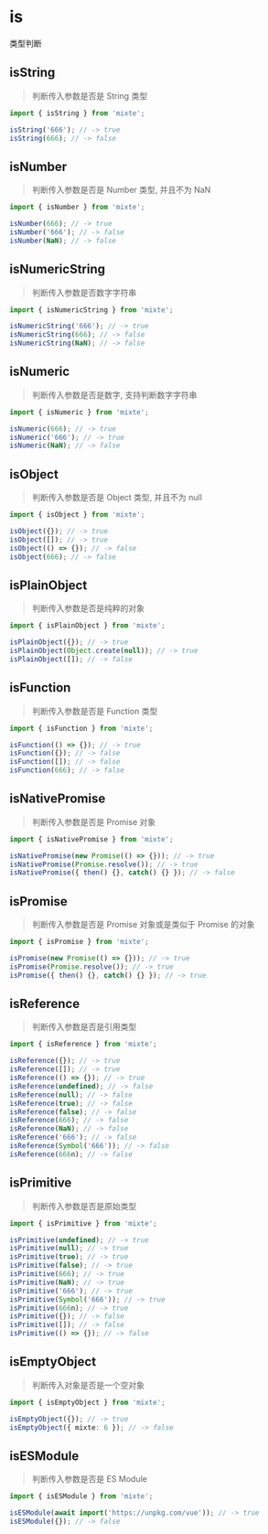 # is
类型判断

## isString

> 判断传入参数是否是 String 类型

```ts
import { isString } from 'mixte';

isString('666'); // -> true
isString(666); // -> false
```

## isNumber

> 判断传入参数是否是 Number 类型, 并且不为 NaN

```ts
import { isNumber } from 'mixte';

isNumber(666); // -> true
isNumber('666'); // -> false
isNumber(NaN); // -> false
```

## isNumericString

> 判断传入参数是否数字字符串

```ts
import { isNumericString } from 'mixte';

isNumericString('666'); // -> true
isNumericString(666); // -> false
isNumericString(NaN); // -> false
```

## isNumeric

> 判断传入参数是否是数字, 支持判断数字字符串

```ts
import { isNumeric } from 'mixte';

isNumeric(666); // -> true
isNumeric('666'); // -> true
isNumeric(NaN); // -> false
```

## isObject

> 判断传入参数是否是 Object 类型, 并且不为 null

```ts
import { isObject } from 'mixte';

isObject({}); // -> true
isObject([]); // -> true
isObject(() => {}); // -> false
isObject(666); // -> false
```

## isPlainObject

> 判断传入参数是否是纯粹的对象

```ts
import { isPlainObject } from 'mixte';

isPlainObject({}); // -> true
isPlainObject(Object.create(null)); // -> true
isPlainObject([]); // -> false
```

## isFunction

> 判断传入参数是否是 Function 类型

```ts
import { isFunction } from 'mixte';

isFunction(() => {}); // -> true
isFunction({}); // -> false
isFunction([]); // -> false
isFunction(666); // -> false
```

## isNativePromise

> 判断传入参数是否是 Promise 对象

```ts
import { isNativePromise } from 'mixte';

isNativePromise(new Promise(() => {})); // -> true
isNativePromise(Promise.resolve()); // -> true
isNativePromise({ then() {}, catch() {} }); // -> false
```

## isPromise

> 判断传入参数是否是 Promise 对象或是类似于 Promise 的对象

```ts
import { isPromise } from 'mixte';

isPromise(new Promise(() => {})); // -> true
isPromise(Promise.resolve()); // -> true
isPromise({ then() {}, catch() {} }); // -> true
```

## isReference

> 判断传入参数是否是引用类型

```ts
import { isReference } from 'mixte';

isReference({}); // -> true
isReference([]); // -> true
isReference(() => {}); // -> true
isReference(undefined); // -> false
isReference(null); // -> false
isReference(true); // -> false
isReference(false); // -> false
isReference(666); // -> false
isReference(NaN); // -> false
isReference('666'); // -> false
isReference(Symbol('666')); // -> false
isReference(666n); // -> false
```

## isPrimitive

> 判断传入参数是否是原始类型

```ts
import { isPrimitive } from 'mixte';

isPrimitive(undefined); // -> true
isPrimitive(null); // -> true
isPrimitive(true); // -> true
isPrimitive(false); // -> true
isPrimitive(666); // -> true
isPrimitive(NaN); // -> true
isPrimitive('666'); // -> true
isPrimitive(Symbol('666')); // -> true
isPrimitive(666n); // -> true
isPrimitive({}); // -> false
isPrimitive([]); // -> false
isPrimitive(() => {}); // -> false
```

## isEmptyObject

> 判断传入对象是否是一个空对象

```ts
import { isEmptyObject } from 'mixte';

isEmptyObject({}); // -> true
isEmptyObject({ mixte: 6 }); // -> false
```

## isESModule

> 判断传入参数是否是 ES Module

```ts
import { isESModule } from 'mixte';

isESModule(await import('https://unpkg.com/vue')); // -> true
isESModule({}); // -> false
```